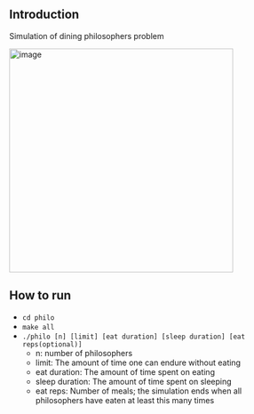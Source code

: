 ## Introduction
Simulation of dining philosophers problem 

<img width="403" alt="image" src="https://github.com/Clearsu/42_philosophers/assets/67998022/c61684ed-3446-4ada-b618-7ff1e8948eba">

## How to run
- `cd philo`
- `make all`
- `./philo [n] [limit] [eat duration] [sleep duration] [eat reps(optional)]`
  - n: number of philosophers
  - limit: The amount of time one can endure without eating
  - eat duration: The amount of time spent on eating
  - sleep duration: The amount of time spent on sleeping
  - eat reps: Number of meals; the simulation ends when all philosophers have eaten at least this many times
